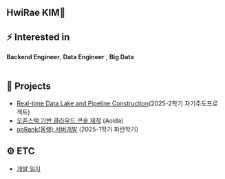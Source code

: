 ## HwiRae KIM👋

<!-- <h3 align="center">💥 Github states 💥 </h3>
<div align="center">
    <img src=https://github-readme-stats.vercel.app/api?username=rlagnlfo1004&count_private=true&theme=discord_old_blurple&show_icons=true>
</div>

<div align="center">
  <img src=https://github-readme-stats.vercel.app/api/top-langs/?username=rlagnlfo1004&layout=compact&theme=discord_old_blurple>
</div> -->

<!-- 
<h3 align="center">🧑🏻‍💻 BeakJoon 🧑🏻‍💻 </h3>
<div align="center">
  <img src=http://mazassumnida.wtf/api/v2/generate_badge?boj=hrkim2001>
</div> -->

<!-- ## ⚡ Skills -->
## ⚡ Interested in
**Backend Engineer**, **Data Engineer** , **Big Data**
<br> <br> 
<!-- **Language**
  <br> 
  ![Java](https://img.shields.io/badge/java-%23ED8B00.svg?style=for-the-badge&logo=openjdk&logoColor=white) 
  ![Python](https://img.shields.io/badge/python-3670A0?style=for-the-badge&logo=python&logoColor=white) -->

<!-- **Framework & Library**
<br>
![Spring](https://img.shields.io/badge/spring-%236DB33F.svg?style=for-the-badge&logo=spring&logoColor=white)
![JWT](https://img.shields.io/badge/JWT-black?style=for-the-badge&logo=JSON%20web%20tokens)
![Spring Security](https://img.shields.io/badge/Spring%20Securirty-%236DB33F?style=for-the-badge&logo=springsecurity&logoColor=white) -->

<!-- **Database**
<br>
![MySQL](https://img.shields.io/badge/mysql-4479A1.svg?style=for-the-badge&logo=mysql&logoColor=white) -->
<!-- ![Redis](https://img.shields.io/badge/redis-%23DD0031.svg?style=for-the-badge&logo=redis&logoColor=white) -->

<!-- **Tool**
<br>
![Postman](https://img.shields.io/badge/Postman-FF6C37?style=for-the-badge&logo=postman&logoColor=white)
![Swagger](https://img.shields.io/badge/-Swagger-%23Clojure?style=for-the-badge&logo=swagger&logoColor=white) -->
<!-- ![JMeter](https://img.shields.io/badge/JMeter-%23D22128?style=for-the-badge&logo=apachejmeter&logoColor=white) -->

<!-- **Cloud**
<br>
![Docker](https://img.shields.io/badge/docker-%230db7ed.svg?style=for-the-badge&logo=docker&logoColor=white)
![AWS](https://img.shields.io/badge/AWS-%23FF9900?style=for-the-badge&logo=amazonwebservices&logoColor=white)
![GitHub Actions](https://img.shields.io/badge/github%20actions-%232671E5.svg?style=for-the-badge&logo=githubactions&logoColor=white) -->

<!-- ## ⚡ Interested in
**Backend Engineer**, **Data Engineer** , **Big Data** -->

## 🌱 Projects
- [Real-time Data Lake and Pipeline Construction](https://github.com/rlagnlfo1004/kafka-producer)(2025-2학기 자기주도프로젝트)
- [오픈스택 기반 클라우드 콘솔 제작](https://git.ajou.ac.kr/aolda/cloud-console-backend) (Aolda)
- [onRank(올랭) 서버개발](https://github.com/onRank/onRank-spring.git) (2025-1학기 파란학기)

## ⚙️ ETC
- [개발 일지](https://github.com/rlagnlfo1004/TIL)
<!-- - [진행한 스터디](https://www.google.com/) -->
